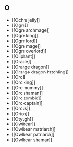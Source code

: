 ## O

- [[Ochre jelly]]
- [[Ogre]]
- [[Ogre archmage]]
- [[Ogre king]]
- [[Ogre lord]]
- [[Ogre mage]]
- [[Ogre overlord]]
- [[Oliphant]]
- [[Oracle]]
- [[Orange dragon]]
- [[Orange dragon hatchling]]
- [[Orc]]
- [[Orc king]]
- [[Orc mummy]]
- [[Orc shaman]]
- [[Orc zombie]]
- [[Orc-captain]]
- [[Orcus]]
- [[Orion]]
- [[Otyugh]]
- [[Owlbear]]
- [[Owlbear matriarch]]
- [[Owlbear patriarch]]
- [[Owlbear shaman]]
